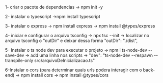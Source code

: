 1- criar o pacote de dependencias
-> npm init -y

2- instalar o typescript
->npm install typescript

3- instalar o express
-> npm install express
-> npm install @types/express

4- iniciar e configurar o arquivo tsconfig
-> npx tsc --init
-> localizar no arquivo tsconfig o "outDir" e deixar dessa forma "outDir": "./dist",

5- Instalar o ts node dev para executar o projeto
-> npm i ts-node-dev --save-dev
-> add uma linha nos scripts
-> "dev": "ts-node-dev --respawn --transpile-only src/arquivoDeInicializacao.ts"

6-Instalar o cors (para determinar quais urls podera interagir com o back-end)
-> npm install cors
-> npm install @types/cors
